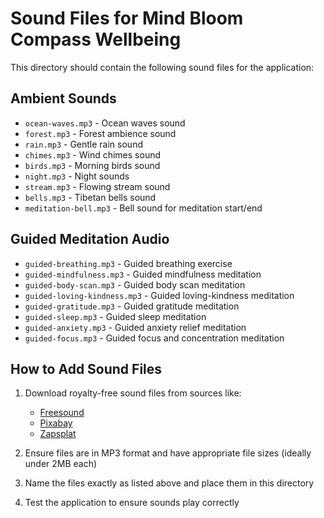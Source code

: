 # Sound Files for Mind Bloom Compass Wellbeing

This directory should contain the following sound files for the application:

## Ambient Sounds
- `ocean-waves.mp3` - Ocean waves sound
- `forest.mp3` - Forest ambience sound
- `rain.mp3` - Gentle rain sound
- `chimes.mp3` - Wind chimes sound
- `birds.mp3` - Morning birds sound
- `night.mp3` - Night sounds
- `stream.mp3` - Flowing stream sound
- `bells.mp3` - Tibetan bells sound
- `meditation-bell.mp3` - Bell sound for meditation start/end

## Guided Meditation Audio
- `guided-breathing.mp3` - Guided breathing exercise
- `guided-mindfulness.mp3` - Guided mindfulness meditation
- `guided-body-scan.mp3` - Guided body scan meditation
- `guided-loving-kindness.mp3` - Guided loving-kindness meditation
- `guided-gratitude.mp3` - Guided gratitude meditation
- `guided-sleep.mp3` - Guided sleep meditation
- `guided-anxiety.mp3` - Guided anxiety relief meditation
- `guided-focus.mp3` - Guided focus and concentration meditation

## How to Add Sound Files

1. Download royalty-free sound files from sources like:
   - [Freesound](https://freesound.org/)
   - [Pixabay](https://pixabay.com/sound-effects/)
   - [Zapsplat](https://www.zapsplat.com/)

2. Ensure files are in MP3 format and have appropriate file sizes (ideally under 2MB each)

3. Name the files exactly as listed above and place them in this directory

4. Test the application to ensure sounds play correctly